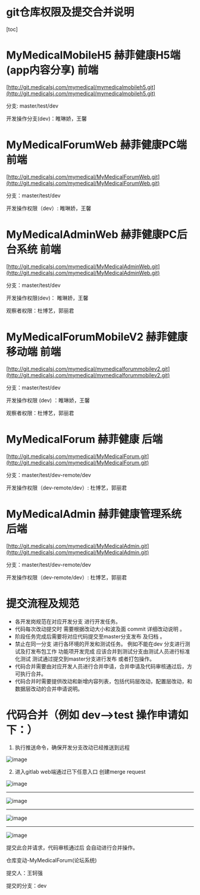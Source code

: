 # git仓库权限及提交合并说明
[toc]

# MyMedicalMobileH5 赫菲健康H5端(app内容分享) 前端
[http://git.medicalsj.com/mymedical/mymedicalmobileh5.git](http://git.medicalsj.com/mymedical/mymedicalmobileh5.git)

分支: master/test/dev

开发操作分支(dev)：睢琳娇，王馨

# MyMedicalForumWeb 赫菲健康PC端 前端
[http://git.medicalsj.com/mymedical/MyMedicalForumWeb.git](http://git.medicalsj.com/mymedical/MyMedicalForumWeb.git)

分支：master/test/dev

开发操作权限（dev）:  睢琳娇，王馨

# MyMedicalAdminWeb 赫菲健康PC后台系统 前端
[http://git.medicalsj.com/mymedical/MyMedicalAdminWeb.git](http://git.medicalsj.com/mymedical/MyMedicalAdminWeb.git)

分支：master/test/dev

开发操作权限(dev)： 睢琳娇，王馨

观察者权限：杜博艺，郭丽君

# MyMedicalForumMobileV2 赫菲健康移动端 前端
[http://git.medicalsj.com/mymedical/mymedicalforummobilev2.git](http://git.medicalsj.com/mymedical/mymedicalforummobilev2.git)

分支：master/test/dev

开发操作权限 (dev) ：睢琳娇，王馨

观察者权限：杜博艺，郭丽君

# MyMedicalForum 赫菲健康 后端
[http://git.medicalsj.com/mymedical/MyMedicalForum.git](http://git.medicalsj.com/mymedical/MyMedicalForum.git)

分支：master/test/dev-remote/dev

开发操作权限（dev-remote/dev）: 杜博艺，郭丽君

# MyMedicalAdmin 赫菲健康管理系统  后端
[http://git.medicalsj.com/mymedical/MyMedicalAdmin.git](http://git.medicalsj.com/mymedical/MyMedicalAdmin.git)

分支：master/test/dev-remote/dev

开发操作权限（dev-remote/dev）: 杜博艺，郭丽君



# 提交流程及规范
* 各开发岗规范在对应开发分支 进行开发任务。
* 代码每次改动提交时 需要根据改动大小和波及面 commit 详细改动说明 。
* 阶段任务完成后需要将对应代码提交至master分支发布 及归档 。
* 禁止在同一分支 进行各环境的开发和测试任务。
例如不能在dev 分支进行测试及打发布包工作  功能项开发完成  应该合并到测试分支由测试人员进行标准化测试
测试通过提交到master分支进行发布 或者打包操作。
* 代码合并需要由对应开发人员进行合并申请，合并申请及代码审核通过后，方可执行合并。
* 代码合并时需要提供改动和新增内容列表，包括代码层改动，配置层改动，和数据层改动的合并申请说明。

# 代码合并（例如 dev-->test 操作申请如下：）
1. 执行推送命令，确保开发分支改动已经推送到远程

![image](https://file.bbzy.online/blog/V2nTP9p9BFxxNzqNfX1rstkzu0f3QA7mJ4vXd8l1P40.png)

2. 进入gitlab web端通过已下任意入口 创建merge request 

![image](https://file.bbzy.online/blog/Zry1UqlhfwSAewDY9F9VRGa26UymNdLrdAe96zNvTmM.png)

---
![image](https://file.bbzy.online/blog/_3ZEN28bhoiu6dP90_hfLVdOxdMoPQSrIwBkQmgJ3LU.png)

---
![image](https://file.bbzy.online/blog/NCPLDJzwJ4lWQXsvEgwN1xEG4u4ITRtSr4Ez_sQkHeg.png)

---
![image](https://file.bbzy.online/blog/e_rDzwVGcMs-OVWVfPnq0FwCf-8RwDJzrdri6DG_5x0.png)

提交此合并请求，代码审核通过后 会自动进行合并操作。

仓库变动-MyMedicalForum(论坛系统)

提交人：王轲强

提交的分支：dev